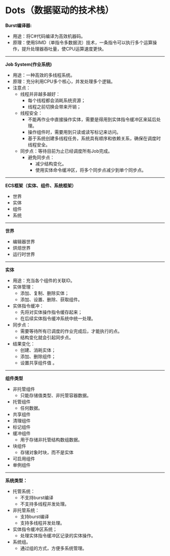 # Dots（数据驱动的技术栈）
**Burst编译器:**
- 用途：将C#代码编译为高效机器码。
- 原理：使用SIMD（单指令多数据流）技术，一条指令可以执行多个运算操作，提升处理器吞吐量，使CPU运算速度更快。
***
**Job System(作业系统)**
- 用途：一种高效的多线程系统。
- 原理：充分利用CPU多个核心，并发处理多个逻辑。
- 注意点：
  - 线程并非越多越好：
    - 每个线程都会消耗系统资源；
    - 线程之前切换会带来开销；
  - 线程安全：
    - 不能再作业中直接操作实体，需要是得用到实体指令缓冲区来延后处理。
    - 操作组件时，需要用到只读或读写标记来访问。
    - 基于系统创建多线程任务，系统具有顺序和依赖关系，确保在调度时线程安全。
  - 同步点：等待目前为止已经调度所有Job完成。
    - 避免同步点：
      - 减少结构变化。
      - 使用实体命令缓冲区，将多个同步点减少到单个同步点。    
***
**ECS框架（实体、组件、系统框架）**
- 世界
- 实体
- 组件
- 系统
***
**世界**
- 编辑器世界
- 烘焙世界
- 运行时世界
***
**实体**
- 用途：充当各个组件的关联ID。
- 实体管理：
  - 添加、复制、删除实体；
  - 添加、设置、删除、获取组件。
- 实体指令缓冲：
  - 先将对实体操作指令缓存起来；
  - 在后续实体指令缓冲系统中统一处理。
- 同步点：
  - 需要等待所有已调度的作业完成后，才能执行的点。
  - 结构变化就会引起同步点。
- 结果变化：
  - 创建、消耗实体；
  - 添加、删除组件；
  - 设置共享组件值 。
***
**组件类型**
- 非托管组件
  - 只能存储值类型、非托管容器数据。 
- 托管组件
  - 任何数据。 
- 共享组件
- 清理组件
- 标记组件
- 缓冲组件
  - 用于存储非托管结构数组数据。 
- 块组件
  - 存储对象时块，而不是实体 
- 可启用组件
- 单例组件
***
**系统类型：**
- 托管系统：
  - 不支持burst编译
  - 不支持多线程并发处理。 
- 非托管系统：
  - 支持burst编译
  - 支持多线程并发处理。 
- 实体指令缓冲区系统；
  - 处理实体指令缓冲区记录的实体操作。 
- 系统组。
  - 通过组的方式，方便多系统管理。 

